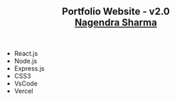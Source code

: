 <h2 align="center">
  Portfolio Website - v2.0<br/>
  <a href="https://nagendrasha.vercel.app/" target="_blank">Nagendra Sharma</a>
</h2>
<div align="center">
<!--   <img alt="Demo" src="./Images/readme-img1.png" /> -->
</div>

<br/>



- React.js
- Node.js
- Express.js
- CSS3
- VsCode
- Vercel

